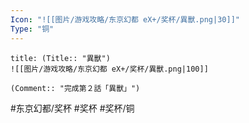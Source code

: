 ```yaml
---
Icon: "![[图片/游戏攻略/东京幻都 eX+/奖杯/異獸.png|30]]"
Type: "铜"
---
```

```ad-common-bronze-trophy
title: (Title:: "異獸")
![[图片/游戏攻略/东京幻都 eX+/奖杯/異獸.png|100]]

(Comment:: "完成第２話「異獸」")
```

#东京幻都/奖杯 #奖杯 #奖杯/铜
